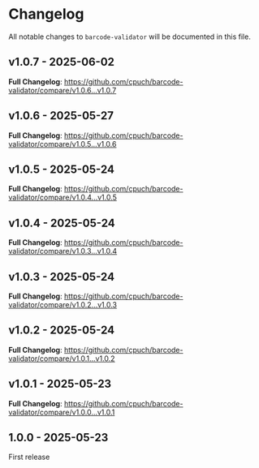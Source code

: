 # Changelog

All notable changes to `barcode-validator` will be documented in this file.

## v1.0.7 - 2025-06-02

**Full Changelog**: https://github.com/cpuch/barcode-validator/compare/v1.0.6...v1.0.7

## v1.0.6 - 2025-05-27

**Full Changelog**: https://github.com/cpuch/barcode-validator/compare/v1.0.5...v1.0.6

## v1.0.5 - 2025-05-24

**Full Changelog**: https://github.com/cpuch/barcode-validator/compare/v1.0.4...v1.0.5

## v1.0.4 - 2025-05-24

**Full Changelog**: https://github.com/cpuch/barcode-validator/compare/v1.0.3...v1.0.4

## v1.0.3 - 2025-05-24

**Full Changelog**: https://github.com/cpuch/barcode-validator/compare/v1.0.2...v1.0.3

## v1.0.2 - 2025-05-24

**Full Changelog**: https://github.com/cpuch/barcode-validator/compare/v1.0.1...v1.0.2

## v1.0.1 - 2025-05-23

**Full Changelog**: https://github.com/cpuch/barcode-validator/compare/v1.0.0...v1.0.1

## 1.0.0 - 2025-05-23

First release
